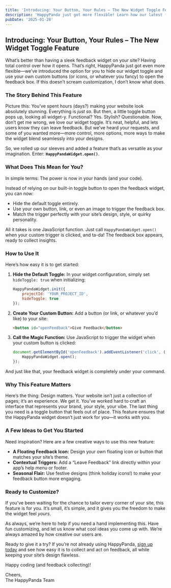 ```yaml
---
title: 'Introducing: Your Button, Your Rules – The New Widget Toggle Feature'
description: 'HappyPanda just got more flexible! Learn how our latest feature lets you hide the default widget toggle and use your own custom buttons, links, or icons to open the feedback box. Perfect for seamless design and ultimate customization.'
pubDate: '2025-01-28'
---
```


## Introducing: Your Button, Your Rules – The New Widget Toggle Feature

What’s better than having a sleek feedback widget on your site? Having total control over how it opens. That’s right, HappyPanda just got even more flexible—we’ve introduced the option for you to hide our widget toggle and use your own custom buttons (or icons, or whatever you fancy) to open the feedback box. If this doesn’t scream customization, I don’t know what does.

### The Story Behind This Feature

Picture this: You’ve spent hours (days?) making your website look absolutely stunning. Everything is *just so*. But then, a little toggle button pops up, looking all widget-y. Functional? Yes. Stylish? Questionable. Now, don’t get me wrong, we love our widget toggle. It’s neat, helpful, and lets users know they can leave feedback. But we’ve heard your requests, and some of you wanted more—more control, more options, more ways to make the widget blend seamlessly into your designs.

So, we rolled up our sleeves and added a feature that’s as versatile as your imagination. Enter: **`HappyPandaWidget.open()`**.

### What Does This Mean for You?

In simple terms: The power is now in your hands (and your code).

Instead of relying on our built-in toggle button to open the feedback widget, you can now:

- Hide the default toggle entirely.
- Use your own button, link, or even an image to trigger the feedback box.
- Match the trigger perfectly with your site’s design, style, or quirky personality.

All it takes is one JavaScript function. Just call `HappyPandaWidget.open()` when your custom trigger is clicked, and ta-da! The feedback box appears, ready to collect insights.

### How to Use It

Here’s how easy it is to get started:

1. **Hide the Default Toggle:**
   In your widget configuration, simply set `hideToggle: true` when initializing:
   ```javascript
   HappyPandaWidget.init({
       projectId: 'YOUR_PROJECT_ID',
       hideToggle: true
   });
   ```

2. **Create Your Custom Button:**
   Add a button (or link, or whatever you’d like) to your site:
   ```html
   <button id="openFeedback">Give Feedback</button>
   ```

3. **Call the Magic Function:**
   Use JavaScript to trigger the widget when your custom button is clicked:
   ```javascript
   document.getElementById('openFeedback').addEventListener('click', () => {
       HappyPandaWidget.open();
   });
   ```

And just like that, your feedback widget is completely under your command.

### Why This Feature Matters

Here’s the thing: Design matters. Your website isn’t just a collection of pages; it’s an experience. We get it. You’ve worked hard to craft an interface that represents your brand, your style, your vibe. The last thing you need is a toggle button that feels out of place. This feature ensures that the HappyPanda widget doesn’t just work for you—it works *with* you.

### A Few Ideas to Get You Started

Need inspiration? Here are a few creative ways to use this new feature:

- **A Floating Feedback Icon:** Design your own floating icon or button that matches your site’s theme.
- **Contextual Triggers:** Add a “Leave Feedback” link directly within your app’s help menu or footer.
- **Seasonal Flair:** Use festive designs (think holiday icons!) to make your feedback button more engaging.

### Ready to Customize?

If you’ve been waiting for the chance to tailor every corner of your site, this feature is for you. It’s small, it’s simple, and it gives you the freedom to make the widget feel *yours*.

As always, we’re here to help if you need a hand implementing this. Have fun customizing, and let us know what cool ideas you come up with. We’re always amazed by how creative our users are.

Ready to give it a try? If you’re not already using HappyPanda, [sign up today](/register) and see how easy it is to collect and act on feedback, all while keeping your site’s design flawless.

Happy coding (and feedback collecting)!

Cheers,  
The HappyPanda Team

